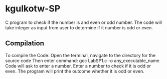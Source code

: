 # kgulkotw-SP
C program to check if the number is and even or odd number.
The code will take integer as input from user to determine if it number is odd or even.
## Compilation
To compile the Code:
Open the terminal, navigate to the directory for the source code
Then enter command:
gcc LabSP1.c -o any_executable_name
Code will ask to enter a number. Enter a number to check if it is odd or even.
The program will print the outcome whether it is odd or even.
